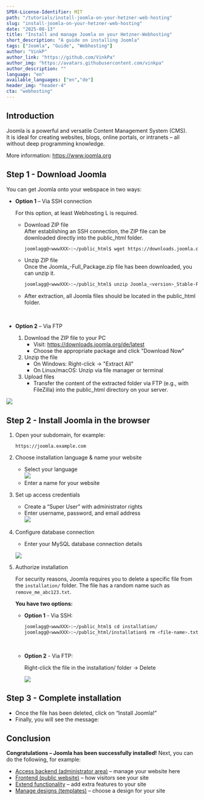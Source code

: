 ```yaml
---
SPDX-License-Identifier: MIT
path: "/tutorials/install-joomla-on-your-hetzner-web-hosting"
slug: "install-joomla-on-your-hetzner-web-hosting"
date: "2025-08-13"
title: "Install and manage Joomla on your Hetzner-Webhosting"
short_description: "A guide on installing Joomla"
tags: ["Joomla", "Guide", "Webhosting"]
author: "VinkP"
author_link: "https://github.com/VinkPa"
author_img: "https://avatars.githubusercontent.com/vinkpa"
author_description: ""
language: "en"
available_languages: ["en","de"]
header_img: "header-4"
cta: "webhosting"
---
```


## Introduction

Joomla is a powerful and versatile Content Management System (CMS).  
It is ideal for creating websites, blogs, online portals, or intranets – all without deep programming knowledge.  

More information: https://www.joomla.org

## Step 1 - Download Joomla

You can get Joomla onto your webspace in two ways:

* **Option 1** – Via SSH connection  
  
  For this option, at least Webhosting L is required.
  
  - Download ZIP file  
    After establishing an SSH connection, the ZIP file can be downloaded directly into the public_html folder.
    ```bash
    joomlagg@<wwwXXX>:~/public_html$ wget https://downloads.joomla.org/de/latest
    ```
  
  - Unzip ZIP file  
    Once the Joomla_<version>-Full_Package.zip file has been downloaded, you can unzip it.
    ```bash
    joomlagg@<wwwXXX>:~/public_html$ unzip Joomla_<version>_Stable-Full_Package.zip
    ```
  
  - After extraction, all Joomla files should be located in the public_html folder.

<br>

* **Option 2** – Via FTP
  
  1. Download the ZIP file to your PC  
     - Visit: https://downloads.joomla.org/de/latest  
     - Choose the appropriate package and click "Download Now"  
  2. Unzip the file  
     - On Windows: Right-click → "Extract All"  
     - On Linux/macOS: Unzip via file manager or terminal  
  3. Upload files  
     - Transfer the content of the extracted folder via FTP (e.g., with FileZilla) into the public_html directory on your server.  

![](/images/joomla-hochladen-joomla.png)

## Step 2 - Install Joomla in the browser

1. Open your subdomain, for example:  
   ```
   https://joomla.example.com
   ```

2. Choose installation language & name your website  
   - Select your language  
     ![](/images/joomla-sprache-waehlen.png) 
   - Enter a name for your website  

3. Set up access credentials  
   - Create a “Super User” with administrator rights  
   - Enter username, password, and email address  
     ![](/images/joomla-zugang-anlegen.png)

4. Configure database connection  
   - Enter your MySQL database connection details  
   
   ![](/images/joomla-mysql.png)

5. Authorize installation  
   
   For security reasons, Joomla requires you to delete a specific file from the `installation/` folder. The file has a random name such as `remove_me_abc123.txt`.
   
   **You have two options:**
   
   - **Option 1** - Via SSH:  
     ```bash
     joomlagg@<wwwXXX>:~/public_html$ cd installation/
     joomlagg@<wwwXXX>:~/public_html/installation$ rm <file-name>.txt
     ```
   
   <br>
   
   - **Option 2** - Via FTP:
     
     Right-click the file in the installation/ folder → Delete  
     
     ![](/images/joomla-per-ftp.png)

## Step 3 - Complete installation

- Once the file has been deleted, click on “Install Joomla!”  
- Finally, you will see the message:  

## Conclusion

**Congratulations – Joomla has been successfully installed!** Next, you can do the following, for example:

* [Access backend (administrator area)](https://joomla.example.com/administrator) – manage your website here
* [Frontend (public website)](https://joomla.example.com) – how visitors see your site
* [Extend functionality](https://extensions.joomla.org) – add extra features to your site
* [Manage designs (templates)](https://extensions.joomla.org/category/templates/) – choose a design for your site
